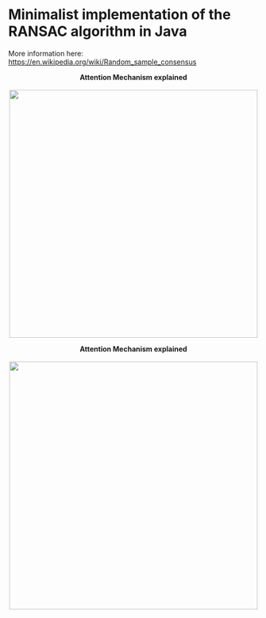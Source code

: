 # Minimalist implementation of the RANSAC algorithm in Java

More information here: https://en.wikipedia.org/wiki/Random_sample_consensus

<p align="center">
  <b>Attention Mechanism explained</b><br><br>
  <img src="http://crsouza.com/wp-content/uploads/2010/06/ransac8_thumb.png" width="500">
</p>

<p align="center">
  <b>Attention Mechanism explained</b><br><br>
  <img src="http://scipy-cookbook.readthedocs.io/_downloads/ransac.png" width="500">
</p>

